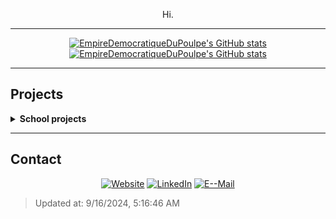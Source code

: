 <div align="center">

<p>Hi.</p>
<hr>
<p><a href="https://github.com/EmpireDemocratiqueDuPoulpe#gh-light-mode-only"><img alt="EmpireDemocratiqueDuPoulpe's GitHub stats" src="https://github-readme-stats.vercel.app/api?username=EmpireDemocratiqueDuPoulpe&amp;show_icons=true&amp;locale=en&amp;number_format=short&amp;show=prs_merged,prs_merged_percentage&amp;hide_rank=true&amp;theme=buefy#gh-light-mode-only"></a>
<a href="https://github.com/EmpireDemocratiqueDuPoulpe#gh-dark-mode-only"><img alt="EmpireDemocratiqueDuPoulpe's GitHub stats" src="https://github-readme-stats.vercel.app/api?username=EmpireDemocratiqueDuPoulpe&amp;show_icons=true&amp;locale=en&amp;number_format=short&amp;show=prs_merged,prs_merged_percentage&amp;hide_rank=true&amp;theme=material-palenight#gh-dark-mode-only"></a></p>
</div>

<hr>
<h2>Projects</h2>
<details>

<summary><b>School projects</b></summary>
<br>
Here's the list of the projects I have done during my studies.
<ul>
<li>
<b><a rel="noopener noreferrer" href="https://github.com/EmpireDemocratiqueDuPoulpe/SupRailroad">
SupRailroad
[1 ⭐ / 0 🍴]
</a>
_&gt;</b> SupRailroad is a PoC of a solution designed to be used by all of the transportation company's customers. This solution is based on blockchain technology.
</li><li>
<b><a rel="noopener noreferrer" href="https://github.com/EmpireDemocratiqueDuPoulpe/synthesis-API">
synthesis-API
[1 ⭐ / 0 🍴]
</a>
_&gt;</b> Synthesis is a website for academic institutions and their students. Students, teachers and academic management can interact on this application.
</li><li>
<b><a rel="noopener noreferrer" href="https://github.com/EmpireDemocratiqueDuPoulpe/synthesis">
synthesis
[1 ⭐ / 0 🍴]
</a>
_&gt;</b> Synthesis is a website for academic institutions and their students. Students, teachers and academic management can interact on this application.
</li><li>
<b><a rel="noopener noreferrer" href="https://github.com/EmpireDemocratiqueDuPoulpe/AtmosWeather">
AtmosWeather
[0 ⭐ / 0 🍴]
</a>
_&gt;</b> AtmosWeather is a website built with React.js that can display daily or weekly meteorological data about a city.
</li><li>
<b><a rel="noopener noreferrer" href="https://github.com/Thundervolted/GoodFork-API">
GoodFork-API
[0 ⭐ / 0 🍴]
</a>
_&gt;</b> The Good Fork is an imaginary restaurant (although the name has been used before) that wants to make its management easier. The owner can then use this interface to manage his staff, the available tables, the menus and the stock.
</li><li>
<b><a rel="noopener noreferrer" href="https://github.com/EmpireDemocratiqueDuPoulpe/AtmosWeatherAPI">
AtmosWeatherAPI
[0 ⭐ / 0 🍴]
</a>
_&gt;</b> AtmosWeather API serve as a server for the website AtmosWeather.
</li><li>
<b><a rel="noopener noreferrer" href="https://github.com/EmpireDemocratiqueDuPoulpe/GoodFork-iOS">
GoodFork-iOS
[0 ⭐ / 0 🍴]
</a>
_&gt;</b> The Good Fork is an imaginary restaurant (although the name has been used before) that wants to make its management easier. The owner can then use this interface to manage his staff, the available tables, the menus and the stock.
</li><li>
<b><a rel="noopener noreferrer" href="https://github.com/EmpireDemocratiqueDuPoulpe/Covid-Tracker">
Covid-Tracker
[0 ⭐ / 0 🍴]
</a>
_&gt;</b> Covid Tracker allows you to track the progress of the pandemic globally or by country. The statistics are regularly updated and come from the API api.covid19api.com.
</li><li>
<b><a rel="noopener noreferrer" href="https://github.com/EmpireDemocratiqueDuPoulpe/Quarks-Struggle">
Quarks-Struggle
[0 ⭐ / 0 🍴]
</a>
_&gt;</b> Quarks Struggle is a game made in approximately three weeks using Unity 2019.3.13f1.
</li><li>
<b><a rel="noopener noreferrer" href="https://github.com/EmpireDemocratiqueDuPoulpe/GoodFork-Web">
GoodFork-Web
[0 ⭐ / 0 🍴]
</a>
_&gt;</b> The Good Fork is an imaginary restaurant (although the name has been used before) that wants to make its management easier. The owner can then use this interface to manage his staff, the available tables, the menus and the stock.
</li><li>
<b><a rel="noopener noreferrer" href="https://github.com/EmpireDemocratiqueDuPoulpe/Melodie">
Melodie
[0 ⭐ / 0 🍴]
</a>
_&gt;</b> Melodie is a web site where a logged-in user can create playlists and add musics to them using a file or a link. The songs are played by the Wavesurfer API, so JavaScript is required.
</li><li>
<b><a rel="noopener noreferrer" href="https://github.com/EmpireDemocratiqueDuPoulpe/Instabus">
Instabus
[0 ⭐ / 0 🍴]
</a>
_&gt;</b> Instabus is an Android application created using Kotlin for a school project. It’s a social network like Instagram where users can search for bus stations in Barcelona and take pictures of them. Taken pictures can be seen by all users.
</li><li>
<b><a rel="noopener noreferrer" href="https://github.com/EmpireDemocratiqueDuPoulpe/Instabus-Web-Service">
Instabus-Web-Service
[0 ⭐ / 0 🍴]
</a>
_&gt;</b> This is the Instabus web service. It's necessary to run the application.
</li><li>
<b><a rel="noopener noreferrer" href="https://github.com/EmpireDemocratiqueDuPoulpe/Pollygon">
Pollygon
[2 ⭐ / 0 🍴]
</a>
_&gt;</b> Pollygon is a website for creating and responding to polls and viewing the results in graphical form. It can run without JavaScript (except for graphics) and is compatible with all major browsers today.
</li><li>
<b><a rel="noopener noreferrer" href="https://github.com/EmpireDemocratiqueDuPoulpe/Pond-Simulator-2020">
Pond-Simulator-2020
[0 ⭐ / 0 🍴]
</a>
_&gt;</b> Pond Simulator 2020 is a JAVA project I did during my second year of study at SupInfo. This program is designed to simulate, in a simplified way, a lake and the life of the ducks inside.
</li><li>
<b><a rel="noopener noreferrer" href="https://github.com/EmpireDemocratiqueDuPoulpe/Just-Do-It">
Just-Do-It
[0 ⭐ / 0 🍴]
</a>
_&gt;</b> Just Do It is a website with the task to increase our productivity by adding notes and sharing them with others.
</li>
</ul>
</details>

<hr>
<h2>Contact</h2>
<div align="center">

<p><a href="https://empiredemocratiquedupoulpe.github.io"><img alt="Website" src="https://img.shields.io/badge/Website-D66049?style=for-the-badge&amp;labelColor=55261D&amp;logoColor=D66049&amp;logo=/home/runner/work/EmpireDemocratiqueDuPoulpe/EmpireDemocratiqueDuPoulpe/assets/logos/website_logo.png"></a>
<a href="https://www.linkedin.com/in/alexicomte/"><img alt="LinkedIn" src="https://img.shields.io/badge/LinkedIn-0A66C2?style=for-the-badge&amp;labelColor=04284D&amp;logoColor=0A66C2&amp;logo=linkedin"></a>
<a href="mailto:alexislecomte.pro@protonmail.com"><img alt="E--Mail" src="https://img.shields.io/badge/E--Mail-D66049?style=for-the-badge&amp;labelColor=55261D&amp;logoColor=D66049&amp;logo=/home/runner/work/EmpireDemocratiqueDuPoulpe/EmpireDemocratiqueDuPoulpe/assets/icons/e-mail.png"></a></p>
</div>

<blockquote>
<p>Updated at: 9/16/2024, 5:16:46 AM</p>
</blockquote>
